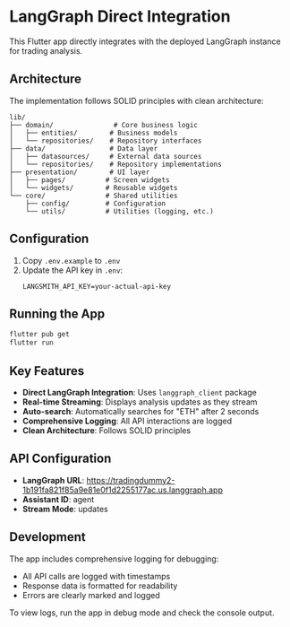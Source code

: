 # LangGraph Direct Integration

This Flutter app directly integrates with the deployed LangGraph instance for trading analysis.

## Architecture

The implementation follows SOLID principles with clean architecture:

```
lib/
├── domain/               # Core business logic
│   ├── entities/        # Business models
│   └── repositories/    # Repository interfaces
├── data/                # Data layer
│   ├── datasources/     # External data sources
│   └── repositories/    # Repository implementations
├── presentation/        # UI layer
│   ├── pages/          # Screen widgets
│   └── widgets/        # Reusable widgets
└── core/               # Shared utilities
    ├── config/         # Configuration
    └── utils/          # Utilities (logging, etc.)
```

## Configuration

1. Copy `.env.example` to `.env`
2. Update the API key in `.env`:
   ```
   LANGSMITH_API_KEY=your-actual-api-key
   ```

## Running the App

```bash
flutter pub get
flutter run
```

## Key Features

- **Direct LangGraph Integration**: Uses `langgraph_client` package
- **Real-time Streaming**: Displays analysis updates as they stream
- **Auto-search**: Automatically searches for "ETH" after 2 seconds
- **Comprehensive Logging**: All API interactions are logged
- **Clean Architecture**: Follows SOLID principles

## API Configuration

- **LangGraph URL**: https://tradingdummy2-1b191fa821f85a9e81e0f1d2255177ac.us.langgraph.app
- **Assistant ID**: agent
- **Stream Mode**: updates

## Development

The app includes comprehensive logging for debugging:
- All API calls are logged with timestamps
- Response data is formatted for readability
- Errors are clearly marked and logged

To view logs, run the app in debug mode and check the console output.